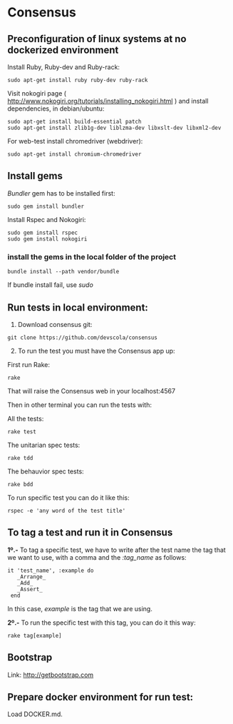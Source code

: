 # Consensus

## Preconfiguration of linux systems at no dockerized environment

Install Ruby, Ruby-dev and Ruby-rack:

~~~
sudo apt-get install ruby ruby-dev ruby-rack
~~~

Visit nokogiri page ( http://www.nokogiri.org/tutorials/installing_nokogiri.html ) and install dependencies, in debian/ubuntu:

~~~
sudo apt-get install build-essential patch
sudo apt-get install zlib1g-dev liblzma-dev libxslt-dev libxml2-dev
~~~

For web-test install chromedriver (webdriver):

~~~
sudo apt-get install chromium-chromedriver
~~~



## Install gems


*Bundler* gem has to be installed first:

~~~
sudo gem install bundler
~~~

Install Rspec and Nokogiri:

~~~
sudo gem install rspec
sudo gem install nokogiri
~~~


### install the gems in the local folder of the project
~~~
bundle install --path vendor/bundle
~~~

If bundle install fail, use *sudo*


## Run tests in local environment:


1. Download consensus git: 

~~~
git clone https://github.com/devscola/consensus
~~~


2.  To run the test you must have the Consensus app up:

First run Rake:

~~~
rake
~~~

That will raise the Consensus web in your localhost:4567

Then in other terminal you can run the tests with:

All the tests:

     

~~~
rake test
~~~


The unitarian spec tests:


~~~
rake tdd
~~~


The behauvior spec tests:


~~~
rake bdd
~~~

To run specific test you can do it like this:
       
~~~
rspec -e 'any word of the test title' 
~~~

## To tag a test and run it in Consensus

**1º.-** To tag a specific test, we have to write after the test name the tag that we want to use, with a comma and the _:tag_name_ as follows:

~~~
it 'test_name', :example do
   _Arrange_
   _Add_
   _Assert_
 end
~~~
 
In this case,  _example_ is the tag that we are using.

**2º.-** To run the specific test with this tag, you can do it this way:

~~~
rake tag[example]
~~~
	
## Bootstrap

Link: http://getbootstrap.com
    

## Prepare docker environment for run test:
    
Load DOCKER.md.
